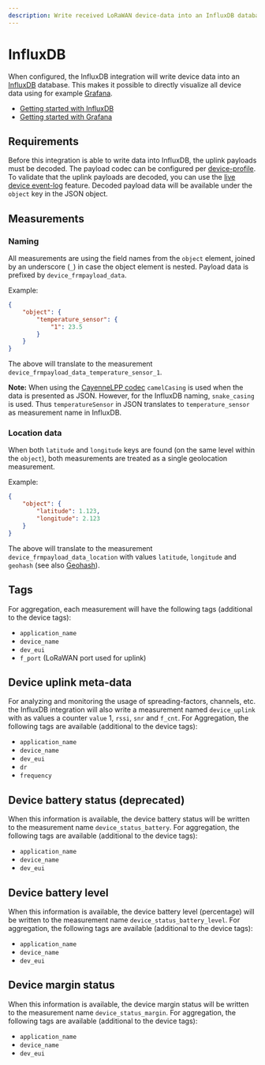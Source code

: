 ```yaml
---
description: Write received LoRaWAN device-data into an InfluxDB database.
---
```


# InfluxDB

When configured, the InfluxDB integration will write device data into an
[InfluxDB](https://www.influxdata.com/time-series-platform/influxdb/) database.
This makes it possible to directly visualize all device data using for example
[Grafana](https://grafana.com).

* [Getting started with InfluxDB](https://docs.influxdata.com/influxdb/latest/)
* [Getting started with Grafana](http://docs.grafana.org)

## Requirements

Before this integration is able to write data into InfluxDB, the uplink
payloads must be decoded. The payload codec can be configured per
[device-profile](../use/device-profiles.md). To validate that the uplink
payloads are decoded, you can use the [live device event-log](../use/event-logging.md)
feature. Decoded payload data will be available under the `object` key in
the JSON object.

## Measurements

### Naming

All measurements are using the field names from the `object` element,
joined by an underscore (`_`) in case the object element is nested.
Payload data is prefixed by `device_frmpayload_data`.

Example:

```json
{
    "object": {
        "temperature_sensor": {
            "1": 23.5
        }
    }
}
```

The above will translate to the measurement `device_frmpayload_data_temperature_sensor_1`.

**Note:** When using the [CayenneLPP codec](../use/device-profiles.md)
`camelCasing` is used when the data is presented as JSON. However, for the InfluxDB
naming, `snake_casing` is used. Thus `temperatureSensor` in JSON translates to
`temperature_sensor` as measurement name in InfluxDB.

### Location data

When both `latitude` and `longitude` keys are found (on the same level within
the `object`), both measurements are treated as a single geolocation measurement.

Example:

```json
{
    "object": {
        "latitude": 1.123,
        "longitude": 2.123
    }
}
```

The above will translate to the measurement `device_frmpayload_data_location`
with values `latitude`, `longitude` and `geohash` (see also [Geohash](https://en.wikipedia.org/wiki/Geohash)).

## Tags

For aggregation, each measurement will have the following tags (additional to
the device tags):

* `application_name`
* `device_name`
* `dev_eui`
* `f_port` (LoRaWAN port used for uplink)

## Device uplink meta-data

For analyzing and monitoring the usage of spreading-factors, channels, etc.
the InfluxDB integration will also write a measurement named `device_uplink`
with as values a counter `value` 1, `rssi`, `snr` and `f_cnt`. For Aggregation,
the following tags are available (additional to the device tags):

* `application_name`
* `device_name`
* `dev_eui`
* `dr`
* `frequency`

## Device battery status (deprecated)

When this information is available, the device battery status will be written
to the measurement name `device_status_battery`. For aggregation, the following
tags are available (additional to the device tags):

* `application_name`
* `device_name`
* `dev_eui`

## Device battery level

When this information is available, the device battery level (percentage)
will be written to the measurement name `device_status_battery_level`. For
aggregation, the following tags are available (additional to the device tags):

* `application_name`
* `device_name`
* `dev_eui`

## Device margin status

When this information is available, the device margin status will be written
to the measurement name `device_status_margin`. For aggregation, the following
tags are available (additional to the device tags):

* `application_name`
* `device_name`
* `dev_eui`
